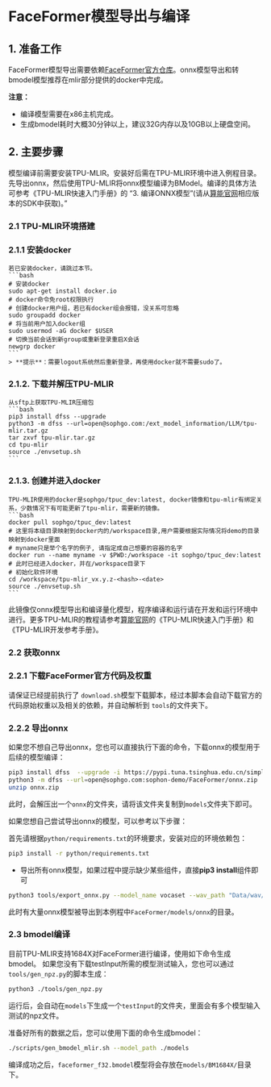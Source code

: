# FaceFormer模型导出与编译

## 1. 准备工作

FaceFormer模型导出需要依赖[FaceFormer官方仓库](https://github.com/EvelynFan/FaceFormer)。onnx模型导出和转bmodel模型推荐在mlir部分提供的docker中完成。

**注意：** 

- 编译模型需要在x86主机完成。
- 生成bmodel耗时大概30分钟以上，建议32G内存以及10GB以上硬盘空间。

## 2. 主要步骤

模型编译前需要安装TPU-MLIR。安装好后需在TPU-MLIR环境中进入例程目录。先导出onnx，然后使用TPU-MLIR将onnx模型编译为BModel。编译的具体方法可参考《TPU-MLIR快速入门手册》的 “3. 编译ONNX模型”(请从[算能官网](https://developer.sophgo.com/site/index.html?categoryActive=material)相应版本的SDK中获取)。”

### 2.1 TPU-MLIR环境搭建

### 2.1.1 安装docker

    若已安装docker，请跳过本节。
    ```bash
    # 安装docker
    sudo apt-get install docker.io
    # docker命令免root权限执行
    # 创建docker用户组，若已有docker组会报错，没关系可忽略
    sudo groupadd docker
    # 将当前用户加入docker组
    sudo usermod -aG docker $USER
    # 切换当前会话到新group或重新登录重启X会话
    newgrp docker​ 
    ```
    > **提示**：需要logout系统然后重新登录，再使用docker就不需要sudo了。

### 2.1.2. 下载并解压TPU-MLIR

    从sftp上获取TPU-MLIR压缩包
    ```bash
    pip3 install dfss --upgrade
    python3 -m dfss --url=open@sophgo.com:/ext_model_information/LLM/tpu-mlir.tar.gz
    tar zxvf tpu-mlir.tar.gz
    cd tpu-mlir
    source ./envsetup.sh
    ```

### 2.1.3. 创建并进入docker

    TPU-MLIR使用的docker是sophgo/tpuc_dev:latest, docker镜像和tpu-mlir有绑定关系，少数情况下有可能更新了tpu-mlir，需要新的镜像。
    ```bash
    docker pull sophgo/tpuc_dev:latest
    # 这里将本级目录映射到docker内的/workspace目录,用户需要根据实际情况将demo的目录映射到docker里面
    # myname只是举个名字的例子, 请指定成自己想要的容器的名字
    docker run --name myname -v $PWD:/workspace -it sophgo/tpuc_dev:latest
    # 此时已经进入docker，并在/workspace目录下
    # 初始化软件环境
    cd /workspace/tpu-mlir_vx.y.z-<hash>-<date>
    source ./envsetup.sh
    ```
此镜像仅onnx模型导出和编译量化模型，程序编译和运行请在开发和运行环境中进行。更多TPU-MLIR的教程请参考[算能官网](https://developer.sophgo.com/site/index.html?categoryActive=material)的《TPU-MLIR快速入门手册》和《TPU-MLIR开发参考手册》。

### 2.2 获取onnx

### 2.2.1 下载FaceFormer官方代码及权重

请保证已经提前执行了 `download.sh`模型下载脚本，经过本脚本会自动下载官方的代码原始权重以及相关的依赖，并自动解析到 `tools`的文件夹下。

### 2.2.2 导出onnx

如果您不想自己导出onnx，您也可以直接执行下面的命令，下载onnx的模型用于后续的模型编译：
```bash
pip3 install dfss  --upgrade -i https://pypi.tuna.tsinghua.edu.cn/simple
python3 -m dfss --url=open@sophgo.com:sophon-demo/FaceFormer/onnx.zip
unzip onnx.zip
```
此时，会解压出一个`onnx`的文件夹，请将该文件夹复制到`models`文件夹下即可。

如果您想自己尝试导出onnx的模型，可以参考以下步骤：

首先请根据`python/requirements.txt`的环境要求，安装对应的环境依赖包：
```bash
pip3 install -r python/requirements.txt
```
- 导出所有onnx模型，如果过程中提示缺少某些组件，直接**pip3 install**组件即可

```bash
python3 tools/export_onnx.py --model_name vocaset --wav_path "Data/wav/test2.mp3" --dataset vocaset
```
此时有大量onnx模型被导出到本例程中`FaceFormer/models/onnx`的目录。

### 2.3 bmodel编译

目前TPU-MLIR支持1684X对FaceFormer进行编译，使用如下命令生成bmodel。
如果您没有下载testInput所需的模型测试输入，您也可以通过`tools/gen_npz.py`的脚本生成：
```bash
python3 ./tools/gen_npz.py
```
运行后，会自动在`models`下生成一个`testInput`的文件夹，里面会有多个模型输入测试的npz文件。

准备好所有的数据之后，您可以使用下面的命令生成bmodel：
```bash
./scripts/gen_bmodel_mlir.sh --model_path ./models
```

编译成功之后，`faceformer_f32.bmodel`模型将会存放在`models/BM1684X/`目录下。
